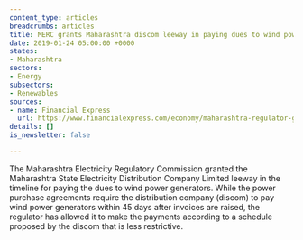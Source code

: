 ```yaml
---
content_type: articles
breadcrumbs: articles
title: MERC grants Maharashtra discom leeway in paying dues to wind power generators
date: 2019-01-24 05:00:00 +0000
states:
- Maharashtra
sectors:
- Energy
subsectors:
- Renewables
sources:
- name: Financial Express
  url: https://www.financialexpress.com/economy/maharashtra-regulator-gives-state-discom-leeway-in-payment-to-wind-firms/1443909/
details: []
is_newsletter: false

---
```

The Maharashtra Electricity Regulatory Commission granted the Maharashtra State Electricity Distribution Company Limited leeway in the timeline for paying the dues to wind power generators. While the power purchase agreements require the distribution company (discom) to pay wind power generators within 45 days after invoices are raised, the regulator has allowed it to make the payments according to a schedule proposed by the discom that is less restrictive.
